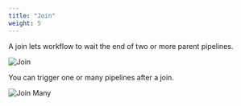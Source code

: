 ```yaml
---
title: "Join"
weight: 5
---
```


A join lets workflow to wait the end of two or more parent pipelines.

![Join](/images/workflows.design.join_en.png)

You can trigger one or many pipelines after a join.

![Join Many](/images/workflows.design.join_many.png)